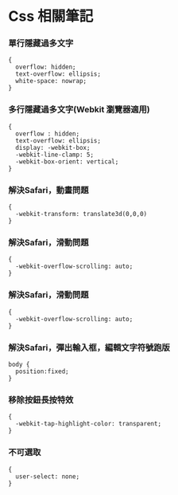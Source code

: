 # Css 相關筆記

### 單行隱藏過多文字

```
{
  overflow: hidden;
  text-overflow: ellipsis;
  white-space: nowrap;
}
```

### 多行隱藏過多文字(Webkit 瀏覽器適用)

```
{
  overflow : hidden;
  text-overflow: ellipsis;
  display: -webkit-box;
  -webkit-line-clamp: 5;
  -webkit-box-orient: vertical;
}
```

### 解決Safari，動畫問題

```
{
  -webkit-transform: translate3d(0,0,0)
}
```

### 解決Safari，滑動問題

```
{
  -webkit-overflow-scrolling: auto;
}
```

### 解決Safari，滑動問題

```
{
  -webkit-overflow-scrolling: auto;
}
```

### 解決Safari，彈出輸入框，編輯文字符號跑版

```
body {
  position:fixed;
}
```

### 移除按鈕長按特效

```
{
  -webkit-tap-highlight-color: transparent;
}
```

### 不可選取

```
{
  user-select: none;
}
```